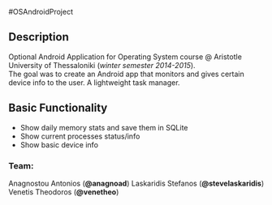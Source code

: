 #OSAndroidProject

## Description

Optional Android Application for Operating System course @ Aristotle University of Thessaloniki (*winter semester 2014-2015*).  
The goal was to create an Android app that monitors and gives certain device info to the user. A lightweight task manager.

## Basic Functionality

* Show daily memory stats and save them in SQLite
* Show current processes status/info
* Show basic device info


### Team:

Anagnostou Antonios (**@anagnoad**)
Laskaridis Stefanos (**@stevelaskaridis**)
Venetis Theodoros (**@venetheo**)

